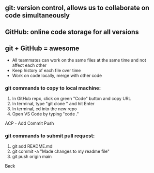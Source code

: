 ## git: version control, allows us to collaborate on code simultaneously
## GitHub: online code storage for all versions
## **git + GitHub = awesome**
- All teammates can work on the same files at the same time and not affect each other
- Keep history of each file over time
- Work on code locally, merge with other code

### **git commands to copy to local machine:** ###
1. In GitHub repo, click on green "Code" button and copy URL
2. In terminal, type "git clone <url>" and hit Enter
3. In terminal, cd into the new repo
4. Open VS Code by typing "code ."
  
ACP - Add Commit Push
  
### **git commands to submit pull request:** ###
1. git add README.md
2. git commit -a "Made changes to my readme file"
3. git push origin main

[Back](README.md)
